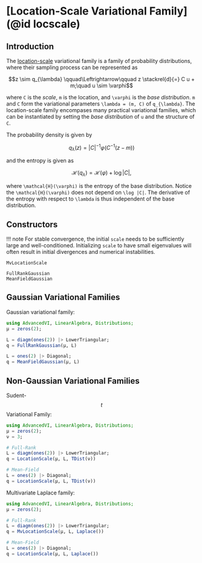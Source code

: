 
# [Location-Scale Variational Family](@id locscale)

## Introduction
The [location-scale](https://en.wikipedia.org/wiki/Location%E2%80%93scale_family) variational family is a family of probability distributions, where their sampling process can be represented as
```math
z \sim  q_{\lambda} \qquad\Leftrightarrow\qquad
z \stackrel{d}{=} C u + m;\quad u \sim \varphi
```
where ``C`` is the *scale*, ``m`` is the location, and ``\varphi`` is the *base distribution*.
``m`` and ``C`` form the variational parameters ``\lambda = (m, C)`` of ``q_{\lambda}``. 
The location-scale family encompases many practical variational families, which can be instantiated by setting the *base distribution* of ``u`` and the structure of ``C``.

The probability density is given by
```math
  q_{\lambda}(z) = {|C|}^{-1} \varphi(C^{-1}(z - m))
```
and the entropy is given as
```math
  \mathcal{H}(q_{\lambda}) = \mathcal{H}(\varphi) + \log |C|,
```
where ``\mathcal{H}(\varphi)`` is the entropy of the base distribution.
Notice the ``\mathcal{H}(\varphi)`` does not depend on ``\log |C|``.
The derivative of the entropy with respect to ``\lambda`` is thus independent of the base distribution.

## Constructors

!!! note
    For stable convergence, the initial `scale` needs to be sufficiently large and well-conditioned. 
    Initializing `scale` to have small eigenvalues will often result in initial divergences and numerical instabilities.

```@docs
MvLocationScale
```

```@docs
FullRankGaussian
MeanFieldGaussian
```

## Gaussian Variational Families

Gaussian variational family:
```julia
using AdvancedVI, LinearAlgebra, Distributions;
μ = zeros(2);

L = diagm(ones(2)) |> LowerTriangular;
q = FullRankGaussian(μ, L)

L = ones(2) |> Diagonal;
q = MeanFieldGaussian(μ, L)
```

## Non-Gaussian Variational Families
Sudent-$$t$$ Variational Family:

```julia
using AdvancedVI, LinearAlgebra, Distributions;
μ = zeros(2);
ν = 3;

# Full-Rank 
L = diagm(ones(2)) |> LowerTriangular;
q = LocationScale(μ, L, TDist(ν))

# Mean-Field
L = ones(2) |> Diagonal;
q = LocationScale(μ, L, TDist(ν))
```

Multivariate Laplace family:
```julia
using AdvancedVI, LinearAlgebra, Distributions;
μ = zeros(2);

# Full-Rank 
L = diagm(ones(2)) |> LowerTriangular;
q = MvLocationScale(μ, L, Laplace())

# Mean-Field
L = ones(2) |> Diagonal;
q = LocationScale(μ, L, Laplace())
```
